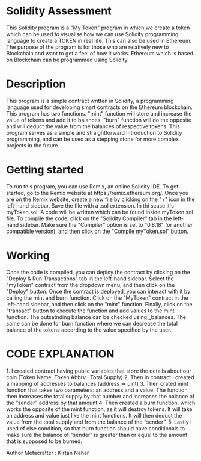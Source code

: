 <h1> Solidity Assessment </h1>
This Solidity program is a "My Token" program in which we create a token which can be used to visualise how we can use Solidity programming language to create a TOKEN in real life. This can also be used in Ethereum. The purpose of the program is for those who are relatively new to Blockchain and want to get a feel of how it works. Ethereum which is based on Blockchain can be programmed using Solidity.

<h1> Description </h1>
This program is a simple contract written in Solidity, a programming language used for developing smart contracts on the Ethereum blockchain. This program has two functions. "mint" function will store and increase the value of tokens and add it to balances. "burn" function will do the opposite and will deduct the value from the balances of respective tokens. This program serves as a simple and straightforward introduction to Solidity programming, and can be used as a stepping stone for more complex projects in the future.

<h1>Getting started</h1>
To run this program, you can use Remix, an online Solidity IDE. To get started, go to the Remix website at https://remix.ethereum.org/. Once you are on the Remix website, create a new file by clicking on the "+" icon in the left-hand sidebar. Save the file with a .sol extension. In thi scase it's myToken.sol. A code will be written which can be found inside myToken.sol file. To compile the code, click on the "Solidity Compiler" tab in the left-hand sidebar. Make sure the "Compiler" option is set to "0.8.18" (or another compatible version), and then click on the "Compile myToken.sol" button.

<h1>Working </h1>
Once the code is compiled, you can deploy the contract by clicking on the "Deploy & Run Transactions" tab in the left-hand sidebar. Select the "myToken" contract from the dropdown menu, and then click on the "Deploy" button. Once the contract is deployed, you can interact with it by calling the mint and burn function. Click on the "MyToken" contract in the left-hand sidebar, and then click on the "mint" function. Finally, click on the "transact" button to execute the function and add values to the mint function. The outsatnding balance can be checked using _balances. The same can be done for burn function where we can decrease the total balance of the tokens according to the value specified by the user.

<h1>CODE EXPLANATION</h1>
    1. I created contract having public variables that store the details about our coin (Token Name, Token Abbrv., Total Supply)
    2. Then in contract i created a mapping of addresses to balances (address => uint)
    3. Then crated mint function that takes two parameters: an address and a value. 
       The function then increases the total supply by that number and increases the balance 
       of the “sender” address by that amount
    4. Then created a burn function, which works the opposite of the mint function, as it will destroy tokens. 
       It will take an address and value just like the mint functions. It will then deduct the value from the total supply 
       and from the balance of the “sender”.
    5. Lastly i used ef else condition, so that burn function should have conditionals to make sure the balance of "sender" is greater than or equal 
       to the amount that is supposed to be burned.

Author
Metacrafter : Kirtan Nahar

